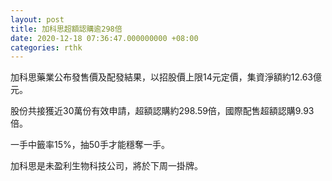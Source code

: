 ```yaml
---
layout: post
title: 加科思超額認購逾298倍
date: 2020-12-18 07:36:47.000000000 +08:00
categories: rthk
---
```


加科思藥業公布發售價及配發結果，以招股價上限14元定價，集資淨額約12.63億元。

股份共接獲近30萬份有效申請，超額認購約298.59倍，國際配售超額認購9.93倍。

一手中籤率15%，抽50手才能穩奪一手。

加科思是未盈利生物科技公司，將於下周一掛牌。

